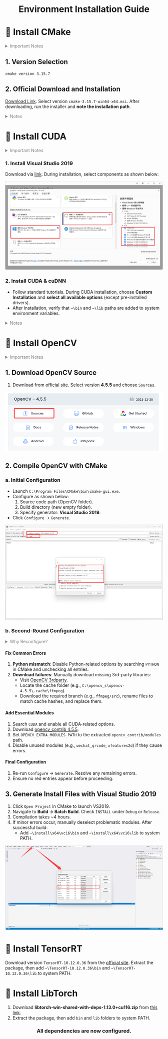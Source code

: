 <div align="center">

<h1> Environment Installation Guide </h1>

</div>


# 📌 Install CMake
<details style="color:rgb(128,128,128)">
<summary>Important Notes</summary>

* Installing CMake serves two main purposes: compiling OpenCV and building your own projects.
* While project compilation has no strict version requirements, compiling OpenCV does. Using incompatible versions may cause errors.
* The version number provided here is a reference based on project compatibility.

</details>

## 1. Version Selection

```
cmake version 3.15.7
```

## 2. Official Download and Installation
[Download Link](https://cmake.org/files/v3.15/). Select version `cmake-3.15.7-win64-x64.msi`. After downloading, run the installer and **note the installation path**.

<details style="color:rgb(128,128,128)">
<summary>Notes</summary>

* Other versions on the same page are also acceptable.

</details>


# 📌 Install CUDA
<details style="color:rgb(128,128,128)">
<summary>Important Notes</summary>

* While CUDA is likely already installed, note that installing CUDA *before* Visual Studio may cause compilation failures in VS Code.
* CUDA libraries for Windows C++ programs require `cl.exe` (the Visual Studio compiler). The VS compiler version must match CUDA's requirements.
* CUDA 11.6 requires VS2019, whose official standalone installer is no longer available.
* Installing CUDA after VS may cause unrecognized library errors.

</details>

### 1. Install Visual Studio 2019
Download via [link](https://aka.ms/vs/16/release/vs_community.exe). During installation, select components as shown below:
<div align="center">

![Installation Configuration](../images/vsinstall.png)

</div>

### 2. Install CUDA & cuDNN
* Follow standard tutorials. During CUDA installation, choose **Custom Installation** and **select all available options** (except pre-installed drivers).
* After installation, verify that `~\bin` and `~\lib` paths are added to system environment variables.

<details style="color:rgb(128,128,128)">
<summary>Notes</summary>

* Selecting all options ensures necessary compute libraries are included.
* `bin` contains precompiled binaries – missing PATH entries cause runtime errors (e.g., "missing xx file").
* `lib` contains dynamic libraries – missing PATH entries cause linking errors during execution.
* OpenCV and TensorRT have similar dependencies.

</details>


# 📌 Install OpenCV

<details style="color:rgb(128,128,128)">
<summary>Important Notes</summary>

* OpenCV offers precompiled binaries or self-compiled versions. Precompiled versions (e.g., `opencv_world`) are simpler but **lack CUDA acceleration**.
* This guide focuses on compiling OpenCV with CUDA support.
* Successful compilation requires **zero errors**; otherwise, the `install` step will fail.

</details>

## 1. Download OpenCV Source
1. Download from [official site](https://opencv.org/releases/page/2/). Select version **4.5.5** and choose `Sources`.
<div align="center">

![OpenCV Download](../images/opencvdownload.png)

</div>

## 2. Compile OpenCV with CMake

### a. Initial Configuration
* Launch `C:\Program Files\CMake\bin\cmake-gui.exe`.
* Configure as shown below:  
  1. Source code path (OpenCV folder).  
  2. Build directory (new empty folder).  
  3. Specify generator: **Visual Studio 2019**.  
* Click `Configure` → `Generate`.
<div align="center">

![OpenCV Compilation](../images/cmakeopencv.png)

</div>

### b. Second-Round Configuration
<details style="color:rgb(128,128,128)">
<summary>Why Reconfigure?</summary>

* Initial configuration often fails due to missing dependencies.  
* CUDA acceleration requires the `opencv_contrib` module.  

</details>

#### Fix Common Errors
1. **Python mismatch**: Disable Python-related options by searching `PYTHON` in CMake and unchecking all entries.  
2. **Download failures**: Manually download missing 3rd-party libraries:  
   - Visit [OpenCV 3rdparty](https://github.com/opencv/opencv_3rdparty/).  
   - Locate the cache folder (e.g., `C:\opencv_s\opencv-4.5.5\.cache\ffmpeg`).  
   - Download the required branch (e.g., `ffmpeg/src`), rename files to match cache hashes, and replace them.  

#### Add Essential Modules
1. Search `CUDA` and enable all CUDA-related options.  
2. Download [opencv_contrib 4.5.5](https://github.com/opencv/opencv_contrib/releases/tag/4.5.5).  
3. Set `OPENCV_EXTRA_MODULES_PATH` to the extracted `opencv_contrib/modules` path.  
4. Disable unused modules (e.g., `wechat_qrcode`, `xfeatures2d`) if they cause errors.  

#### Final Configuration
1. Re-run `Configure` → `Generate`. Resolve any remaining errors.  
2. Ensure no red entries appear before proceeding.  

## 3. Generate Install Files with Visual Studio 2019
1. Click `Open Project` in CMake to launch VS2019.  
2. Navigate to **Build → Batch Build**. Check `INSTALL` under `Debug` or `Release`.  
3. Compilation takes ~4 hours.  
4. If minor errors occur, manually deselect problematic modules. After successful build:  
   - Add `~\install\x64\vc16\bin` and `~\install\x64\vc16\lib` to system PATH.  
<div align="center">

![OpenCV Generation](../images/opencvvs.png)

</div>


# 📌 Install TensorRT
Download version `TensorRT-10.12.0.36` from the [official site](https://developer.nvidia.com/tensorrt/download/10x). Extract the package, then add `~\TensorRT-10.12.0.36\bin` and `~\TensorRT-10.12.0.36\lib` to system PATH.

# 📌 Install LibTorch
1. Download **libtorch-win-shared-with-deps-1.13.0+cu116.zip** from [this link](https://download.pytorch.org/libtorch/cu116).  
2. Extract the package, then add `bin` and `lib` folders to system PATH.  

<div align="center">

<h3> All dependencies are now configured. </h3>

</div>